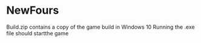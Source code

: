 # NewFours
Build.zip contains a copy of the game build in Windows 10
Running the .exe file should startthe game

